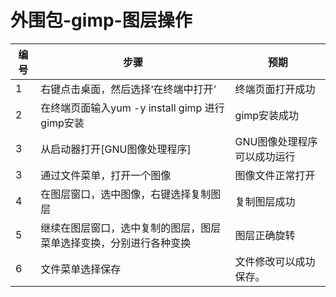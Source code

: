 # 外围包-gimp-图层操作
| 编号 | 步骤                                          | 预期                 |
| ---- | --------------------------------------------- | ------------------- |
| 1    | 右键点击桌面，然后选择‘在终端中打开‘ | 终端页面打开成功 |
| 2    | 在终端页面输入yum -y install gimp  进行gimp安装 | gimp安装成功 |
| 3    | 从启动器打开[GNU图像处理程序] | GNU图像处理程序可以成功运行 |
| 3    | 通过文件菜单，打开一个图像 | 图像文件正常打开 |
| 4    | 在图层窗口，选中图像，右键选择复制图层 | 复制图层成功 |
| 5    | 继续在图层窗口，选中复制的图层，图层菜单选择变换，分别进行各种变换 | 图层正确旋转 |
| 6    | 文件菜单选择保存 | 文件修改可以成功保存。  |
